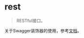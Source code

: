 # rest

> RESTful接口。

关于Swagger装饰器的使用，参考[文档](http://flask-restplus.readthedocs.io/en/stable/swagger.html)。
